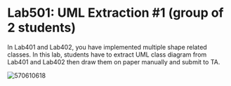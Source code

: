 ﻿# Lab501: UML Extraction #1 (group of 2 students)

In Lab401 and Lab402, you have implemented multiple shape related classes.
In this lab, students have to extract UML class diagram from Lab401 and Lab402 
then draw them on paper manually and submit to TA.


![570610618](https://lh5.googleusercontent.com/Y8oihTwEAT9JgCeBBbR2cNPC0r37dd_UtocfLdFn7W-Nc2Hv3GSNlwsJEF3x5cHT2RxdwBdA0TeIKZQ=w2512-h1078)

